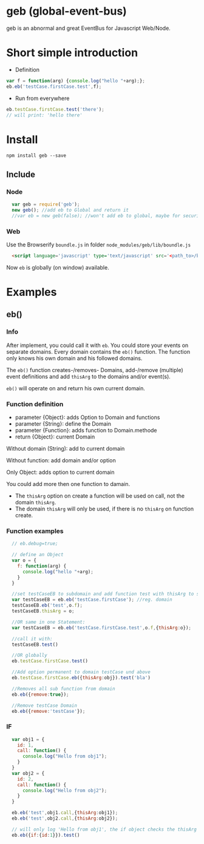 # geb (global-event-bus)
geb is an abnormal and great EventBus for Javascript Web/Node.

# Short simple introduction
* Definition
```javascript
var f = function(arg) {console.log("hello "+arg);};
eb.eb('testCase.firstCase.test',f);
```
* Run from everywhere
```javascript
eb.testCase.firstCase.test('there');
// will print: 'hello there'
```

# Install
`npm install geb --save`

## Include

### Node
```javascript
  var geb = require('geb');
  new geb(); //add eb to Global and return it
  //var eb = new geb(false); //won't add eb to global, maybe for security reasons.
```
### Web
Use the Browserify `boundle.js` in folder `node_modules/geb/lib/boundle.js`
```html
  <script language='javascript' type='text/javascript' src='<path_to>/boundle.js'></script>
```
Now `eb` is globally (on window) available.

# Examples

## eb()

### Info
After implement, you could call it with `eb`.
You could store your events on separate domains. Every domain contains the `eb()` function.
The function only knows his own domain and his followed domains.

The `eb()` function creates-/removes- Domains, add-/remove (multiple) event definitions and add `thisArg` to the domains and/or event(s).

`eb()` will operate on and return his own current domain.

### Function definition
* parameter {Object}: adds Option to Domain and functions
* parameter {String}: define the Domain
* parameter {Function}: adds function to Domain.methode
* return {Object}: current Domain

Without domain (String): add to current domain

Without function: add domain and/or option

Only Object: adds option to current domain

You could add more then one function to damain.
* The `thisArg` option on create a function will be used on call, not the domain `thisArg`.
* The domain `thisArg` will only be used, if there is no `thisArg` on function create.

### Function examples
```javascript
  // eb.debug=true;

  // define an Object
  var o = {
    f: function(arg) {
      console.log("hello "+arg);
    }
  }

  //set testCaseEB to subdomain and add function test with thisArg to subdomain
  var testCaseEB = eb.eb('testCase.firstCase'); //reg. domain
  testCaseEB.eb('test',o.f);
  testCaseEB.thisArg = o;

  //OR same in one Statement:
  var testCaseEB = eb.eb('testCase.firstCase.test',o.f,{thisArg:o});

  //call it with:
  testCaseEB.test()

  //OR globally
  eb.testCase.firstCase.test()

  //Add option permanent to domain testCase und above
  eb.testCase.firstCase.eb({thisArg:obj}).test('bla')

  //Removes all sub function from domain
  eb.eb({remove:true});

  //Remove testCase Domain
  eb.eb({remove:'testCase'});
```

### IF
```javascript
  var obj1 = {
    id: 1,
    call: function() {
      console.log("Hello from obj1");
    }
  }
  var obj2 = {
    id: 2,
    call: function() {
      console.log("Hello from obj2");
    }
  }

  eb.eb('test',obj1.call,{thisArg:obj1});
  eb.eb('test',obj2.call,{thisArg:obj2});

  // will only log 'Hello from obj1', the if object checks the thisArg object
  eb.eb({if:{id:1}}).test()
```
